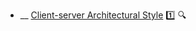 * __ [Client-server Architectural Style]({{baseUrl}}/architecture/architecturalStyles/clientServer) :one: <trigger for="pop:architecturalStyles-clientServer-preview">:mag:</trigger>

<popover id="pop:architecturalStyles-clientServer-preview" title=":mag: Client-server Architectural Style" placement="right">
  <div slot="content">
    <include src=".\preview.md" />
  </div>
</popover>
